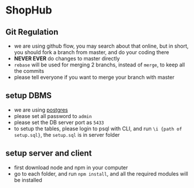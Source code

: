 # ShopHub

## Git Regulation
- we are using github flow, you may search about that online, but in short, you should fork a branch from master, and do your coding there
- **NEVER EVER** do changes to master directly
- `rebase` will be used for merging 2 branchs, instead of `merge`, to keep all the commits
- please tell everyone if you want to merge your branch with master
  
## setup DBMS
- we are using [postgres](https://www.postgresql.org/download/)
- please set all password to `admin`  
- please set the DB server port as `5433`  
- to setup the tables, please login to psql with CLI, and run `\i {path of setup.sql}`, the `setup.sql` is in server folder
  
## setup server and client  
- first download node and npm in your computer
- go to each folder, and run `npm install`, and all the required modules will be installed